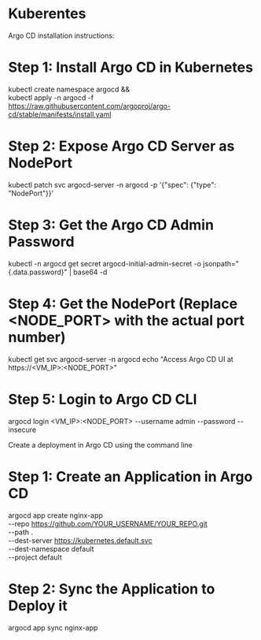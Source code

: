 # Kuberentes
Argo CD installation instructions:
# Step 1: Install Argo CD in Kubernetes
kubectl create namespace argocd && \
kubectl apply -n argocd -f https://raw.githubusercontent.com/argoproj/argo-cd/stable/manifests/install.yaml

# Step 2: Expose Argo CD Server as NodePort
kubectl patch svc argocd-server -n argocd -p '{"spec": {"type": "NodePort"}}'

# Step 3: Get the Argo CD Admin Password
kubectl -n argocd get secret argocd-initial-admin-secret -o jsonpath="{.data.password}" | base64 -d

# Step 4: Get the NodePort (Replace <NODE_PORT> with the actual port number)
kubectl get svc argocd-server -n argocd
echo "Access Argo CD UI at https://<VM_IP>:<NODE_PORT>"

# Step 5: Login to Argo CD CLI
argocd login <VM_IP>:<NODE_PORT> --username admin --password <password> --insecure


Create a deployment in Argo CD using the command line
# Step 1: Create an Application in Argo CD
argocd app create nginx-app \
  --repo https://github.com/YOUR_USERNAME/YOUR_REPO.git \
  --path . \
  --dest-server https://kubernetes.default.svc \
  --dest-namespace default \
  --project default

# Step 2: Sync the Application to Deploy it
argocd app sync nginx-app
